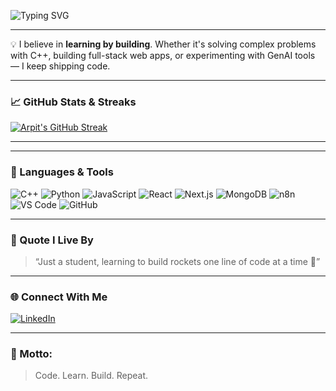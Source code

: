 ![Typing SVG](https://readme-typing-svg.demolab.com?font=Fira+Code&size=22&pause=1000&color=00FFFF&center=true&vCenter=true&multiline=true&width=600&lines=Hello%20World%2C%20I%27m%20Arpit&lines=%F0%9F%A7%A0%20C%2B%2B%20%7C%20DSA%20%7C%20Gen%20AI%20%7C%20Full%20Stack&lines=%F0%9F%9A%80%20Building%20for%20the%20future&lines=%F0%9F%8E%AF%20Learning.%20Building.%20Growing.&lines=%F0%9F%94%A5%20Student%20today%2C%20CTO%20tomorrow)















---

💡 I believe in **learning by building**. Whether it's solving complex problems with C++, building full-stack web apps, or experimenting with GenAI tools — I keep shipping code.

---

### 📈 GitHub Stats & Streaks

[![Arpit's GitHub Streak](https://github-readme-streak-stats-eight.vercel.app?user=arpitcodelab&theme=tokyonight)](https://git.io/streak-stats)


---
<!--
### 🏆 GitHub Trophies

[![trophy](https://github-profile-trophy.vercel.app/?username=arpitcodelab&theme=gruvbox&no-frame=true&margin-w=10)](https://github.com/ryo-ma/github-profile-trophy)

-->

---

### 🚀 Languages & Tools

![C++](https://img.shields.io/badge/C%2B%2B-00599C?style=flat&logo=c%2B%2B&logoColor=white)
![Python](https://img.shields.io/badge/Python-3776AB?style=flat&logo=python&logoColor=white)
![JavaScript](https://img.shields.io/badge/JavaScript-F7DF1E?style=flat&logo=javascript&logoColor=black)
![React](https://img.shields.io/badge/React-20232A?style=flat&logo=react&logoColor=61DAFB)
![Next.js](https://img.shields.io/badge/Next.js-000?style=flat&logo=next.js&logoColor=white)
![MongoDB](https://img.shields.io/badge/MongoDB-4EA94B?style=flat&logo=mongodb&logoColor=white)
![n8n](https://img.shields.io/badge/n8n-FA6E59?style=flat&logo=n8n&logoColor=white)
![VS Code](https://img.shields.io/badge/VS_Code-007ACC?style=flat&logo=visual-studio-code&logoColor=white)
![GitHub](https://img.shields.io/badge/GitHub-181717?style=flat&logo=github&logoColor=white)

---

### 🧠 Quote I Live By

> “Just a student, learning to build rockets one line of code at a time 🚀”

---

### 🌐 Connect With Me

[![LinkedIn](https://img.shields.io/badge/LinkedIn-blue?style=flat&logo=linkedin)](https://www.linkedin.com/in/arpit-prajapati-open-to-work/)



---

### 👑 Motto:
> Code. Learn. Build. Repeat.
